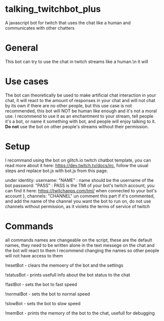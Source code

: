 # talking_twitchbot_plus
A javascript bot for twitch that uses the chat like a human and communicates with other chatters

# General

This bot can try to use the chat in twitch streams like a human.\n
it will


# Use cases
The bot can theoretically be used to make artificial chat interaction in your chat, it will react to the amount of responses in your chat and will not chat by its own if there are no other people, but this use case is not recommended, this bot will NOT be human like enough and it's not a moral use.
I recommend to use it as an enchantment to your stream, tell people it's a bot, or name it something with bot, and people will enjoy talking to it.
**Do not** use the bot on other people's streams without their permission.



# Setup
I recommand using the bot on glitch.io twitch chatbot template, you can read more about it here: https://dev.twitch.tv/docs/irc, follow the usual steps and replace bot.js with bot.js from this page.

under
  identity:
    username: "NAME" : name should be the username of the bot
    password: "PASS" : PASS is the TMI of your bot's twitch account, you can find it here: https://twitchapps.com/tmi/ when connected to your bot's account
  },
  channels:
    "CHANNEL" un comment this part if it's commented, and add the name of the channel you want the bot to run on, do not use channels without permission, as it violets the terms of service of twitch

# Commands

all commands names are changeable on the script, these are the default names, they need to be written alone in the text messege on the chat and the bot will react to them
I recommend changing the names so other people will not have access to them

!resetBot - clears the memoery of the bot and the settings

!statusBot - prints usefull info about the bot status to the chat

!fastBot - sets the bot to fast speed

!normalBot - sets the bot to normal speed

!slowBot - sets the bot to slow speed

!memBot - prints the memory of the bot to the chat, usefull for debugging
